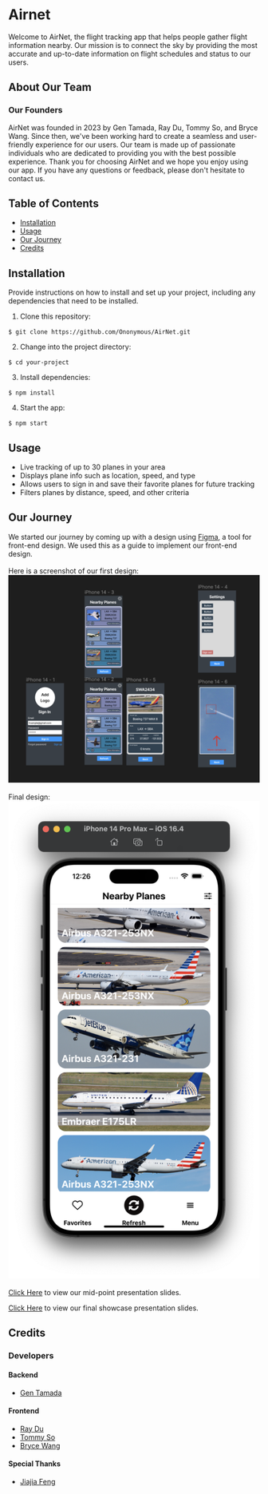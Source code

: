 # Airnet

Welcome to AirNet, the flight tracking app that helps people gather flight information nearby. Our mission is to connect the sky by providing the most accurate and up-to-date information on flight schedules and status to our users.

## About Our Team

### Our Founders

AirNet was founded in 2023 by Gen Tamada, Ray Du, Tommy So, and Bryce Wang. Since then, we've been working hard to create a seamless and user-friendly experience for our users. Our team is made up of passionate individuals who are dedicated to providing you with the best possible experience. Thank you for choosing AirNet and we hope you enjoy using our app. If you have any questions or feedback, please don't hesitate to contact us.

## Table of Contents

- [Installation](#installation)
- [Usage](#usage)
- [Our Journey](#our-journey)
- [Credits](#credits)


## Installation

Provide instructions on how to install and set up your project, including any dependencies that need to be installed.

1. Clone this repository:
```shell
$ git clone https://github.com/Ononymous/AirNet.git
```
2. Change into the project directory:
```shell
$ cd your-project
```
3. Install dependencies:
```shell
$ npm install
```
4. Start the app:
```shell
$ npm start
```

## Usage

- Live tracking of up to 30 planes in your area
- Displays plane info such as location, speed, and type
- Allows users to sign in and save their favorite planes for future tracking
- Filters planes by distance, speed, and other criteria


## Our Journey

We started our journey by coming up with a design using [Figma](https://www.figma.com/file/YMjlqVdLgLOY0CEvBPn5Dx/AirNet?t=KbLNHAjL61YLaZ0a-1), a tool for front-end design. We used this as a guide to implement our front-end design.
<br>
<br>
Here is a screenshot of our first design:
![AirNet App Screenshot](./screenshots/AirNetFigma_v1.png)
<br>
<br>
Final design:
![AirNet App Screenshot](./screenshots/appMainpage.png)
<br>
<br>
[Click Here](https://docs.google.com/presentation/d/13k8u5GwKJcpTi3HXs5ICFjLOTZJt4VP88dQwsHjMpXA/edit?usp=sharing) to view our mid-point presentation slides.

[Click Here](https://www.canva.com/design/DAFhz1USANU/KwKERXrIxxzKBm-GShMLpQ/view?utm_content=DAFhz1USANU&utm_campaign=designshare&utm_medium=link&utm_source=publishsharelink) to view our final showcase presentation slides.

## Credits

### Developers

#### Backend
- [Gen Tamada](https://github.com/Ononymous)

#### Frontend
- [Ray Du](https://github.com/CongruiDu)
- [Tommy So](https://github.com/Tommygithubaccount123)
- [Bryce Wang](https://github.com/brycewangg)

#### Special Thanks
- [Jiajia Feng]()
